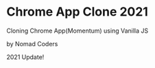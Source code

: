 # Chrome App Clone 2021
 
Cloning Chrome App(Momentum) using Vanilla JS
 
by Nomad Coders

2021 Update!
